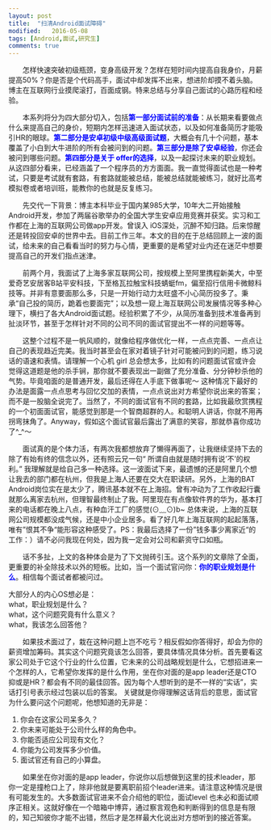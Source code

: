 ```yaml
---
layout: post
title:  "扫清Android面试障碍"
modified:   2016-05-08
tags: [Android,面试,研究生]
comments: true
---
```


　　怎样快速突破初级瓶颈，变身高级开发？怎样在短时间内提高自我身价，月薪提高50%？你是否是个代码高手，面试中却发挥不出来，想进阶却摸不着头脑。博主在互联网行业摸爬滚打，百面成钢。特来总结与分享自己面试的心路历程和经验。  

　　本系列将分为四大部分切入，包括<font color=blue><b>第一部分面试前的准备</b></font>：从长期来看要做点什么来提高自己的身价，短期内怎样迅速进入面试状态，以及如何准备简历才能吸引HR的眼球。<font color=blue><b>第二部分是安卓初级中级高级面试题</b></font>，大概会有几十个问题，基本覆盖了小白到大牛进阶的所有会被问到的问题。<font color=blue><b>第三部分是除了安卓经验</b></font>，你还会被问到哪些问题。<font color=blue><b>第四部分是关于 offer的选择</b></font>，以及一起探讨未来的职业规划。从这四部分看来，已经涵盖了一个程序员的方方面面。我一直觉得面试也是一种考试，只要是考试就有套路，有套路就能被总结，能被总结就能被练习，就好比高考模拟卷或者培训班，能教你的也就是反复练习。 

　　先交代一下背景：博主本科毕业于国内某985大学，10年大二开始接触Android开发，参加了两届谷歌举办的全国大学生安卓应用竞赛并获奖。实习和工作都在上海的互联网公司做app开发。曾误入 iOS深处，沉醉不知归路。后来惊醒还是转投回安卓的世界中去。目前工作三年。本文的目的在于总结回顾上一波的面试，给未来的自己看看当时的努力与心情，更重要的是希望对业内还在迷茫中想要提高自己的开发们指点迷津。

　　前两个月，我面试了上海多家互联网公司，按规模上至阿里携程新美大，中至爱奇艺安居客B站平安科技，下至格瓦拉触宝科技蜻蜓fm，偏至招行信用卡微鲸科技等。并非有意要面那么多，只是一开始行动力太旺盛不小心简历投多了。秉承“自己投的简历，跪着也要面完”；以及想一窥上海互联网公司发展情况等多种心理下，横扫了各大Android面试题。经验积累了不少，从简历准备到技术准备再到扯淡环节，甚至于怎样针对不同的公司不同的面试官提出不一样的问题等等。

　　这整个过程不是一帆风顺的，就像给程序做优化一样，一点点完善、一点点让自己的表现趋近完美。我当时甚至会在家对着镜子针对可能被问到的问题，练习说话的语速和表情。请理解一个心机 girl 总会想太多，比如有的问题面试官或许会觉得这道题是他的杀手锏，那你就不要表现出一副做了充分准备、分分钟秒杀他的气势。毕竟咱面的是普通开发，最后还得在人手底下做事呢～ 这种情况下最好的办法是面露一点点思考与回忆交加的表情，一点点说出对方希望你说出来的答案；而不是一股脑全说完了。当然了，不同的面试官有不同的套路，比如我最欣赏携程的一个初面面试官，能感觉到那是一个智商超群的人。和聪明人讲话，你就不用再拐弯抹角了。Anyway，假如这个面试官最后露出了满意的笑容，那就恭喜你成功了^_^～

　　面试真的是个体力活，有两次我都想放弃了懒得再面了，让我继续坚持下去的除了有始有终的信念以外，还有照云兄一句“ 所谓自由就是随时拥有说’不’的权利。” 我理解就是给自己多一种选择。这一波面试下来，最遗憾的还是阿里几个想让我去的部门都在杭州，但我是上海人还要在交大在职读研。另外，上海的BAT Android岗位实在是太少了，腾讯基本就不在上海招。曾有冲动为了工作收起行囊就那么离家去杭州，但理智最终制止了我。阿里现在有点像软件界的华为，基本打来的电话都在晚上八点，有种血汗工厂的感觉(⊙﹏⊙)b~ 总体来说，上海的互联网公司规模都没成气候，还是中小企业居多。看了好几年上海互联网的起起落落，唯有”恨其不争“能形容这种感受了。PS：我最后选择了一份”钱多事少离家近“的工作：）请不必问我现在何处，因为我一定会对公司和薪资守口如瓶。

　　话不多扯，上文的各种体会是为了下文抛砖引玉。这个系列的文章除了全面，更重要的补全除技术以外的短板。比如，当一个面试官问你：<font color=blue><b>你的职业规划是什么</b></font>。相信每个面试者都被问过。

大部分人的内心OS想必是：  
what，职业规划是什么？   
what，这个问题究竟有什么意义？  
what，我该怎么回答他？  

　　如果技术面过了，栽在这种问题上岂不吃亏？相反假如你答得好，却会为你的薪资增加筹码。其实这个问题究竟该怎么回答，要具体情况具体分析。首先要看这家公司处于它这个行业的什么位置，它未来的公司战略规划是什么，它想招进来一个怎样的人，它希望你发挥的是什么作用，坐在你对面的是app leader还是CTO 抑或是HR？都会有不同的最佳回答。因为每个人想听到的是不一样的“实话”，实话打引号表示经过包装以后的答案。
关键就是你得理解这话背后的意思，面试官为什么要问这个问题呢，他想知道的无非是：
1. 你会在这家公司呆多久？
2. 你未来可能处于公司什么样的角色中。
3. 你能否适应公司现有文化？
4. 你能为公司发挥多少价值。
5. 面试官还有自己的小算盘。  

　　如果坐在你对面的是app leader，你说你以后想做到这里的技术leader，那你一定是撞枪口上了，除非他就是要离职前招个leader进来。请注意这种情况是很有可能发生的。大多数面试官进来不会介绍他的职位，面试level 也未必和面试顺序正相关。这就好像在一个暗箱中博弈，通过察言观色和判断得到的信息是有限的，知己知彼你才能不出错，然后才是怎样最大化说出对方想听到的接近答案。 

​